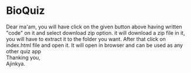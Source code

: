 # BioQuiz
Dear ma'am,
you will have click on the given button above having written "code" on it and select download zip option.
it will download a zip file in it, you will have to extract it to the
folder you want. After that click on index.html file and open it.
It will open in browser and can be used as any other quiz app<br/>
Thanking you,<br/>
Ajinkya.


